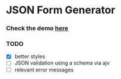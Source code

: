 # JSON Form Generator

### Check the demo [here](http://egrm-form-generator.surge.sh/)

### TODO

- [x] better styles
- [ ] JSON validation using a schema via ajv
- [ ] relevant error messages
